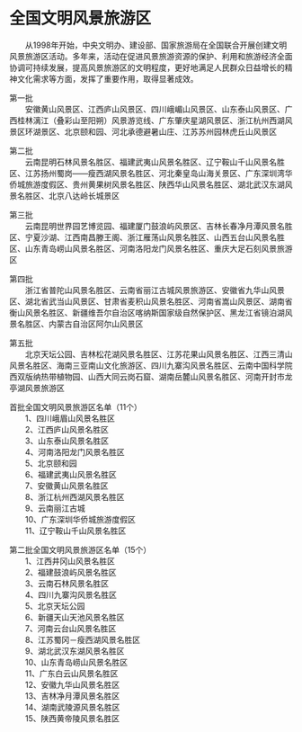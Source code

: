 # 全国文明风景旅游区  

&emsp;&emsp;从1998年开始，中央文明办、建设部、国家旅游局在全国联合开展创建文明风景旅游区活动。多年来，活动在促进风景旅游资源的保护、利用和旅游经济全面协调可持续发展，提高风景旅游区的文明程度，更好地满足人民群众日益增长的精神文化需求等方面，发挥了重要作用，取得显著成效。  

第一批  
&emsp;&emsp;安徽黄山风景区、江西庐山风景区、四川峨嵋山风景区、山东泰山风景区、广西桂林漓江（叠彩山至阳朔）风景游览线、广东肇庆星湖风景区、浙江杭州西湖风景区环湖景区、北京颐和园、河北承德避暑山庄、江苏苏州园林虎丘山风景区  

第二批  
&emsp;&emsp;云南昆明石林风景名胜区、福建武夷山风景名胜区、辽宁鞍山千山风景名胜区、江苏扬州蜀岗——瘦西湖风景名胜区、河北秦皇岛山海关景区、广东深圳湾华侨城旅游度假区、贵州黄果树风景名胜区、陕西华山风景名胜区、湖北武汉东湖风景名胜区、北京八达岭长城景区  

第三批  
&emsp;&emsp;云南昆明世界园艺博览园、福建厦门鼓浪屿风景区、吉林长春净月潭风景名胜区、宁夏沙湖、江西南昌滕王阁、浙江雁荡山风景名胜区、山西五台山风景名胜区、山东青岛崂山风景名胜区、河南洛阳龙门风景名胜区、重庆大足石刻风景旅游区  

第四批  
&emsp;&emsp;浙江省普陀山风景名胜区、云南省丽江古城风景旅游区、安徽省九华山风景区、湖北省武当山风景区、甘肃省麦积山风景名胜区、河南省嵩山风景区、湖南省衡山风景名胜区、新疆维吾尔自治区喀纳斯国家级自然保护区、黑龙江省镜泊湖风景名胜区、内蒙古自治区阿尔山风景区  

第五批  
&emsp;&emsp;北京天坛公园、吉林松花湖风景名胜区、江苏花果山风景名胜区、江西三清山风景名胜区、海南三亚南山文化旅游区、四川九寨沟风景名胜区、云南中国科学院西双版纳热带植物园、山西大同云岗石窟、湖南岳麓山风景名胜区、河南开封市龙亭湖风景旅游区  

首批全国文明风景旅游区名单（11个）  
&emsp;&emsp;1、四川峨眉山风景名胜区  
&emsp;&emsp;2、江西庐山风景名胜区  
&emsp;&emsp;3、山东泰山风景名胜区  
&emsp;&emsp;4、河南洛阳龙门风景名胜区  
&emsp;&emsp;5、北京颐和园  
&emsp;&emsp;6、福建武夷山风景名胜区  
&emsp;&emsp;7、安徽黄山风景名胜区  
&emsp;&emsp;8、浙江杭州西湖风景名胜区  
&emsp;&emsp;9、云南丽江古城  
&emsp;&emsp;10、广东深圳华侨城旅游度假区  
&emsp;&emsp;11、辽宁鞍山千山风景名胜区  

第二批全国文明风景旅游区名单（15个）  
&emsp;&emsp;1、江西井冈山风景名胜区  
&emsp;&emsp;2、福建鼓浪屿风景名胜区  
&emsp;&emsp;3、云南石林风景名胜区  
&emsp;&emsp;4、四川九寨沟风景名胜区  
&emsp;&emsp;5、北京天坛公园  
&emsp;&emsp;6、新疆天山天池风景名胜区  
&emsp;&emsp;7、河南云台山风景名胜区  
&emsp;&emsp;8、江苏蜀冈－瘦西湖风景名胜区  
&emsp;&emsp;9、湖北武汉东湖风景名胜区  
&emsp;&emsp;10、山东青岛崂山风景名胜区  
&emsp;&emsp;11、广东白云山风景名胜区  
&emsp;&emsp;12、安徽九华山风景名胜区  
&emsp;&emsp;13、吉林净月潭风景名胜区  
&emsp;&emsp;14、湖南武陵源风景名胜区  
&emsp;&emsp;15、陕西黄帝陵风景名胜区  